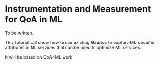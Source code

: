 # Instrumentation and  Measurement for QoA in ML

To be written.

This tutorial will show how to use existing libraries to capture ML-specific attributes in ML services that can be used to optimize ML services.

It will be based on QoA4ML work

